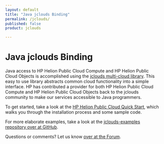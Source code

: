 ```yaml
---
layout: default
title: "Java jclouds Binding"
permalink: /jclouds/
published: false
product: jclouds

---
```

<!--PUBLISHED-->
# Java jclouds Binding

Java access to HP Helion Public Cloud Compute and HP Helion Public Cloud Objects is accomplished using the [jclouds multi-cloud library](http://code.google.com/p/jclouds).  This easy to use library abstracts common cloud functionality into a simple interface.  HP has contributed a provider for both HP Helion Public Cloud Compute and HP Helion Public Cloud Objects back to the jclouds community to make our services accessible to Java programmers.

To get started, take a look at the [HP Helion Public Cloud Quick Start](http://http://code.google.com/p/jclouds/wiki/QuickStartOpenStack), which walks you through the installation process and some sample code.

For more elaborate examples, take a look at the [jclouds-examples repository over at GitHub](https://github.com/jclouds/jclouds-examples).

Questions or comments?  Let us know [over at the Forum](/connect/forum).
